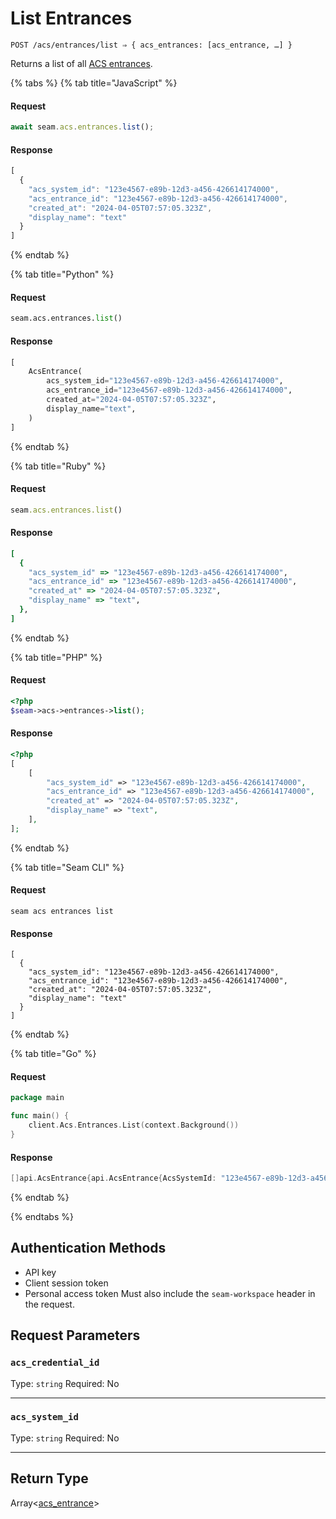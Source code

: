 # List Entrances

```
POST /acs/entrances/list ⇒ { acs_entrances: [acs_entrance, …] }
```

Returns a list of all [ACS entrances](../../../capability-guides/access-systems/retrieving-entrance-details.md).

{% tabs %}
{% tab title="JavaScript" %}
#### Request

```javascript
await seam.acs.entrances.list();
```

#### Response

```javascript
[
  {
    "acs_system_id": "123e4567-e89b-12d3-a456-426614174000",
    "acs_entrance_id": "123e4567-e89b-12d3-a456-426614174000",
    "created_at": "2024-04-05T07:57:05.323Z",
    "display_name": "text"
  }
]
```
{% endtab %}

{% tab title="Python" %}
#### Request

```python
seam.acs.entrances.list()
```

#### Response

```python
[
    AcsEntrance(
        acs_system_id="123e4567-e89b-12d3-a456-426614174000",
        acs_entrance_id="123e4567-e89b-12d3-a456-426614174000",
        created_at="2024-04-05T07:57:05.323Z",
        display_name="text",
    )
]
```
{% endtab %}

{% tab title="Ruby" %}
#### Request

```ruby
seam.acs.entrances.list()
```

#### Response

```ruby
[
  {
    "acs_system_id" => "123e4567-e89b-12d3-a456-426614174000",
    "acs_entrance_id" => "123e4567-e89b-12d3-a456-426614174000",
    "created_at" => "2024-04-05T07:57:05.323Z",
    "display_name" => "text",
  },
]
```
{% endtab %}

{% tab title="PHP" %}
#### Request

```php
<?php
$seam->acs->entrances->list();
```

#### Response

```php
<?php
[
    [
        "acs_system_id" => "123e4567-e89b-12d3-a456-426614174000",
        "acs_entrance_id" => "123e4567-e89b-12d3-a456-426614174000",
        "created_at" => "2024-04-05T07:57:05.323Z",
        "display_name" => "text",
    ],
];
```
{% endtab %}

{% tab title="Seam CLI" %}
#### Request

```seam_cli
seam acs entrances list
```

#### Response

```seam_cli
[
  {
    "acs_system_id": "123e4567-e89b-12d3-a456-426614174000",
    "acs_entrance_id": "123e4567-e89b-12d3-a456-426614174000",
    "created_at": "2024-04-05T07:57:05.323Z",
    "display_name": "text"
  }
]
```
{% endtab %}

{% tab title="Go" %}
#### Request

```go
package main

func main() {
	client.Acs.Entrances.List(context.Background())
}
```

#### Response

```go
[]api.AcsEntrance{api.AcsEntrance{AcsSystemId: "123e4567-e89b-12d3-a456-426614174000", AcsEntranceId: "123e4567-e89b-12d3-a456-426614174000", CreatedAt: "2024-04-05T07:57:05.323Z", DisplayName: "text"}}
```
{% endtab %}

{% endtabs %}

## Authentication Methods

- API key
- Client session token
- Personal access token
  Must also include the `seam-workspace` header in the request.

## Request Parameters

### `acs_credential_id`

Type: `string`
Required: No



***

### `acs_system_id`

Type: `string`
Required: No



***

## Return Type

Array<[acs\_entrance](./)>
